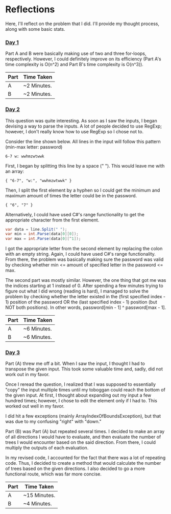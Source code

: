 # Reflections
Here, I'll reflect on the problem that I did. I'll provide my thought process, along with some basic stats. 

### [Day 1](https://adventofcode.com/2020/day/1)
Part A and B were basically making use of two and three for-loops, respectively. However, I could definitely improve on its efficiency (Part A's time complexity is O(n^2) and Part B's time complexity is O(n^3)). 

| Part  | Time Taken |
| ------------- | ------------- | 
| A | ~2 Minutes. | 
| B | ~2 Minutes. | 

### [Day 2](https://adventofcode.com/2020/day/2)
This question was quite interesting. As soon as I saw the inputs, I began devising a way to parse the inputs. A lot of people decided to use RegExp; however, I don't really know how to use RegExp so I chose not to.

Consider the line shown below. All lines in the input will follow this pattern (min-max letter: password)
```
6-7 w: wwhmzwtwwk
```

First, I began by splitting this line by a space (" "). This would leave me with an array:
```
{ "6-7", "w:", "wwhmzwtwwk" }
```

Then, I split the first element by a hyphen so I could get the minimum and maximum amount of times the letter could be in the password. 
```
{ "6", "7" }
```

Alternatively, I could have used C#'s range functionality to get the appropriate character from the first element.
```cs
var data = line.Split(" ");
var min = int.Parse(data[0][0]);
var max = int.Parse(data[0][^1]); 
```

I got the appropriate letter from the second element by replacing the colon with an empty string. Again, I could have used C#'s range functionality. From there, the problem was basically making sure the password was valid by checking whether min <= amount of specified letter in the password <= max. 

The second part was mostly similar. However, the one thing that got me was the indices starting at 1 instead of 0. After spending a few minutes trying to figure out what I did wrong (reading is hard), I managed to solve the problem by checking whether the letter existed in the (first specified index - 1) position of the password OR the (last specified index - 1) position (but NOT both positions). In other words, password[min - 1] ^ password[max - 1]. 

| Part  | Time Taken |
| ------------- | ------------- | 
| A | ~6 Minutes. | 
| B | ~6 Minutes. | 

### [Day 3](https://adventofcode.com/2020/day/3)
Part (A) threw me off a bit. When I saw the input, I thought I had to transpose the given input. This took some valuable time and, sadly, did not work out in my favor.

Once I reread the question, I realized that I was supposed to essentially "copy" the input multiple times until my toboggan could reach the bottom of the given input. At first, I thought about expanding out my input a few hundred times; however, I chose to edit the element only if I had to. This worked out well in my favor. 

I did hit a few exceptions (mainly ArrayIndexOfBoundsException), but that was due to my confusing "right" with "down."

Part (B) was Part (A) but repeated several times. I decided to make an array of all directions I would have to evaluate, and then evaluate the number of trees I would encounter based on the said direction. From there, I could multiply the outputs of each evaluation. 

In my revised code, I accounted for the fact that there was a lot of repeating code. Thus, I decided to create a method that would calculate the number of trees based on the given directions. I also decided to go a more functional route, which was far more concise.  


| Part  | Time Taken |
| ------------- | ------------- | 
| A | ~15 Minutes. | 
| B | ~4 Minutes. | 